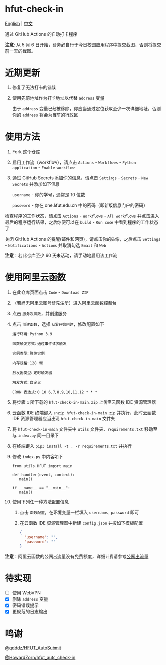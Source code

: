 # hfut-check-in

[English](README.md) | [中文](README_zh.md)

通过 GitHub Actions 的自动打卡程序

**注意**: 从 5 月 6 日开始，请务必自行于今日校园应用程序中提交截图，否则将提交前一天的截图。

# 近期更新

1. 修复了无法打卡的错误

2. 使用先前地址作为打卡地址以代替 `address` 变量

   由于 `address` 变量已经被移除，你应当通过定位获取至少一次详细地址，否则你的 `address` 将会为当前的行政区

# 使用方法

1. Fork 这个仓库

2. 启用工作流（workflow），请点击 `Actions` - `Workflows` - `Python application` - `Enable workflow`

3. 通过 GitHub Secrets 添加你的信息，请点击 `Settings` - `Secrets` - `New Secrets` 并添加如下信息

   `username` - 你的学号，通常是 10 位数

   `password` - 你在 one.hfut.edu.cn 中的密码（即新版信息门户的密码）

检查程序的工作状态，请点击 `Actions` - `Workflows` - `All workflows` 并点击进入最后的程序运行结果，之后你便可以在 `build` - `Run code` 中看到程序的工作状态了

关闭 GitHub Actions 的提醒(邮件和网页)，请点击你的头像，之后点击 `Settings` - `Notifications` - `Actions` 并取消勾选 `Email` 和 `Web`

**注意**：若此仓库至少 60 天未活动，请手动地启用该工作流

# 使用阿里云函数

1. 在此仓库页面点击 `Code` - `Download ZIP`

2. （若尚无阿里云账号请先注册）进入[阿里云函数控制台](https://www.aliyun.com/product/fc/)

3. 点击 `服务及函数`，并创建服务

4. 点击 `创建函数`，选择 `从零开始创建`，修改配置如下

   `运行环境`: `Python 3.9`

   `函数触发方式`: `通过事件请求触发`

   `实例类型`: `弹性实例`

   `内存规格`: `128 MB`

   `触发器类型`: `定时触发器`

   `触发方式`: `自定义`

   `CRON 表达式`: `0 10 6,7,8,9,10,11,12 * * *`

5. 将步骤 `1` 所下载的 `hfut-check-in-main.zip` 上传至云函数 IDE 资源管理器

6. 云函数 IDE 终端键入 `unzip hfut-check-in-main.zip` 并执行，此时云函数 IDE 资源管理器应当出现 `hfut-check-in-main` 文件夹

7. 将 `hfut-check-in-main` 文件夹中 `utils` 文件夹、`requirements.txt` 移动至与 `index.py` 同一目录下

8. 在终端键入 `pip3 install -t . -r requirements.txt` 并执行

9. 修改 `index.py` 中内容如下

   ```python3
   from utils.HFUT import main

   def handler(event, context):
      main()

   if __name__ == "__main__":
      main()
   ```

10. 使用下列任一种方法配置信息

    1. 点击 `函数配置`，在环境变量一栏填入 `username`、`password` 即可

    2. 在云函数 IDE 资源管理器中新建 `config.json` 并按如下模板配置

       ```json
       {
         "username": "",
         "password": ""
       }
       ```

**注意**：阿里云函数的公网出流量没有免费额度，详细计费请参考[公网出流量](https://help.aliyun.com/document_detail/54301.html?spm=5176.fcnext.help.dexternal.5a1278c82su1sN#h3-url-3)

# 待实现

- [ ] 使用 WebVPN
- [x] 删除 `address` 变量
- [x] 密码错误提示
- [x] 更规范的日志输出

# 鸣谢

[@qdddz/HFUT_AutoSubmit](https://github.com/qdddz/HFUT_AutoSubmit)

[@HowardZorn/hfut_auto_check-in](https://github.com/HowardZorn/hfut_auto_check-in)

